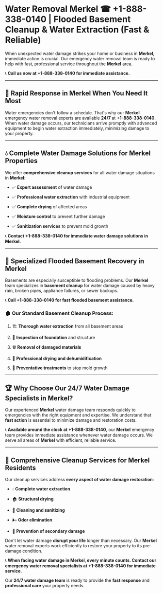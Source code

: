 # Water Removal Merkel ☎ +1-888-338-0140 | Flooded Basement Cleanup & Water Extraction (Fast & Reliable)

When unexpected water damage strikes your home or business in **Merkel**, immediate action is crucial. Our emergency water removal team is ready to help with fast, professional service throughout the **Merkel** area. 

📞 **Call us now at +1-888-338-0140 for immediate assistance.**
---
## 🚀 Rapid Response in Merkel When You Need It Most
Water emergencies don't follow a schedule. That's why our **Merkel** emergency water removal experts are available **24/7** at **+1-888-338-0140**. When water damage occurs, our technicians arrive promptly with advanced equipment to begin water extraction immediately, minimizing damage to your property.
---
## 💧 Complete Water Damage Solutions for Merkel Properties
We offer **comprehensive cleanup services** for all water damage situations in **Merkel**:
- ✅ **Expert assessment** of water damage  
- ✅ **Professional water extraction** with industrial equipment  
- ✅ **Complete drying** of affected areas  
- ✅ **Moisture control** to prevent further damage  
- ✅ **Sanitization services** to prevent mold growth  
📞 **Contact +1-888-338-0140 for immediate water damage solutions in Merkel.**
---
## 🌊 Specialized Flooded Basement Recovery in Merkel
Basements are especially susceptible to flooding problems. Our **Merkel** team specializes in **basement cleanup** for water damage caused by heavy rain, broken pipes, appliance failures, or sewer backups. 
📞 **Call +1-888-338-0140 for fast flooded basement assistance.**
### 🏚️ Our Standard Basement Cleanup Process:
1. 🏗️ **Thorough water extraction** from all basement areas  
2. 🔎 **Inspection of foundation** and structure  
3. 🗑️ **Removal of damaged materials**  
4. 💨 **Professional drying and dehumidification**  
5. 🚫 **Preventative treatments** to stop mold growth  
---
## 🏆 Why Choose Our 24/7 Water Damage Specialists in Merkel?
Our experienced **Merkel** water damage team responds quickly to emergencies with the right equipment and expertise. We understand that **fast action** is essential to minimize damage and restoration costs.
📞 **Available around the clock at +1-888-338-0140**, our **Merkel** emergency team provides immediate assistance whenever water damage occurs. We serve all areas of **Merkel** with efficient, reliable service.
---
## 🧹 Comprehensive Cleanup Services for Merkel Residents
Our cleanup services address **every aspect of water damage restoration**:
- 💧 **Complete water extraction**  
- 🏠 **Structural drying**  
- 🧼 **Cleaning and sanitizing**  
- 🌬️ **Odor elimination**  
- 🚫 **Prevention of secondary damage**  
Don't let water damage **disrupt your life** longer than necessary. Our **Merkel** water removal experts work efficiently to restore your property to its pre-damage condition.
📞 **When facing water damage in Merkel, every minute counts. Contact our emergency water removal specialists at +1-888-338-0140 for immediate service.**
Our **24/7 water damage team** is ready to provide the **fast response** and **professional care** your property needs.
